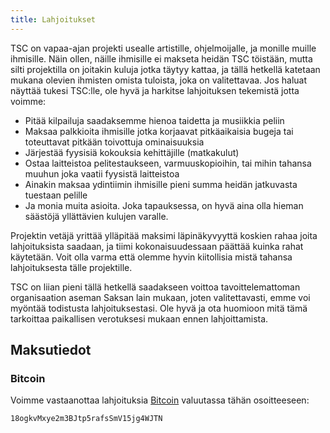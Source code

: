 ```yaml
---
title: Lahjoitukset
---
```


TSC on vapaa-ajan projekti usealle artistille, ohjelmoijalle, ja monille
muille ihmisille. Näin ollen, näille ihmisille ei makseta heidän TSC
töistään, mutta silti projektilla on joitakin kuluja jotka täytyy
kattaa, ja tällä hetkellä katetaan mukana olevien ihmisten omista
tuloista, joka on valitettavaa. Jos haluat näyttää tukesi TSC:lle,
ole hyvä ja harkitse lahjoituksen tekemistä jotta voimme:

* Pitää kilpailuja saadaksemme hienoa taidetta ja musiikkia peliin
* Maksaa palkkioita ihmisille jotka korjaavat pitkäaikaisia bugeja
  tai toteuttavat pitkään toivottuja ominaisuuksia
* Järjestää fyysisiä kokouksia kehittäjille (matkakulut)
* Ostaa laitteistoa pelitestaukseen, varmuuskopioihin, tai mihin
  tahansa muuhun joka vaatii fyysistä laitteistoa
* Ainakin maksaa ydintiimin ihmisille pieni summa heidän jatkuvasta
  tuestaan pelille
* Ja monia muita asioita. Joka tapauksessa, on hyvä aina olla
  hieman säästöjä yllättävien kulujen varalle.

Projektin vetäjä yrittää ylläpitää maksimi läpinäkyvyyttä koskien
rahaa joita lahjoituksista saadaan, ja tiimi kokonaisuudessaan päättää
kuinka rahat käytetään. Voit olla varma että olemme hyvin kiitollisia
mistä tahansa lahjoituksesta tälle projektille.

TSC on liian pieni tällä hetkellä saadakseen voittoa tavoittelemattoman
organisaation aseman Saksan lain mukaan, joten valitettavasti, emme voi
myöntää todistusta lahjoituksestasi. Ole hyvä ja ota huomioon mitä
tämä tarkoittaa paikallisen verotuksesi mukaan ennen lahjoittamista.

Maksutiedot
-----------

### Bitcoin

Voimme vastaanottaa lahjoituksia
[Bitcoin](https://fi.wikipedia.org/wiki/Bitcoin) valuutassa tähän
osoitteeseen:

~~~~~~~
18ogkvMxye2m3BJtp5rafsSmV15jg4WJTN
~~~~~~~
